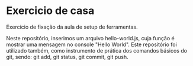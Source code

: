 # Exercicio de casa

Exercício de fixação da aula de setup de ferramentas.

Neste repositório, inserimos um arquivo hello-world.js, cuja função é mostrar uma mensagem no console "Hello World".
Este repositório foi utilizado também, como  instrumento de prática dos comandos básicos do git, sendo: git add, git status, git commit, git push.
